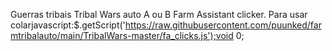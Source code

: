 Guerras tribais
Tribal Wars auto A ou B Farm Assistant clicker. Para usar colarjavascript:$.getScript('https://raw.githubusercontent.com/puunked/farmtribalauto/main/TribalWars-master/fa_clicks.js');void 0;
